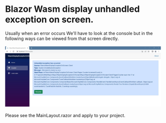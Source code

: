 # Blazor Wasm display unhandled exception on screen.
Usually when an error occurs We'll have to look at the console but in the following ways can be viewed from that screen directly.
<br /><br />
<img src="https://github.com/thammapat/BlazorWasmDisplayExceptionOnScreen/blob/master/BlazorWasmDisplayExceptionOnScreen/Client/Screenshot.jpg" />
<br /><br />
Please see the MainLayout.razor and apply to your project.
